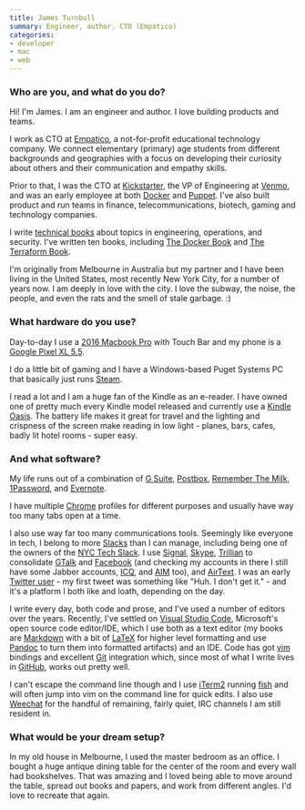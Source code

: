 ```yaml
---
title: James Turnbull
summary: Engineer, author, CTO (Empatico)
categories:
- developer
- mac
- web
---
```


### Who are you, and what do you do?

Hi! I'm James. I am an engineer and author. I love building products and teams.

I work as CTO at [Empatico][], a not-for-profit educational technology company. We connect elementary (primary) age students from different backgrounds and geographies with a focus on developing their curiosity about others and their communication and empathy skills.

Prior to that, I was the CTO at [Kickstarter][], the VP of Engineering at [Venmo][], and was an early employee at both [Docker][] and [Puppet][]. I've also built product and run teams in finance, telecommunications, biotech, gaming and technology companies.

I write [technical books](https://turnbull.press/ "James' book publishing company.") about topics in engineering, operations, and security. I've written ten books, including [The Docker Book](https://dockerbook.com/ "James' Docker book.") and [The Terraform Book](https://terraformbook.com/ "James' Terraform book.").

I'm originally from Melbourne in Australia but my partner and I have been living in the United States, most recently New York City, for a number of years now. I am deeply in love with the city. I love the subway, the noise, the people, and even the rats and the smell of stale garbage. :)

### What hardware do you use?

Day-to-day I use a [2016 Macbook Pro][macbook-pro] with Touch Bar and my phone is a [Google Pixel XL 5.5][pixel-xl].

I do a little bit of gaming and I have a Windows-based Puget Systems PC that basically just runs [Steam][].

I read a lot and I am a huge fan of the Kindle as an e-reader. I have owned one of pretty much every Kindle model released and currently use a [Kindle Oasis][kindle-oasis]. The battery life makes it great for travel and the lighting and crispness of the screen make reading in low light - planes, bars, cafes, badly lit hotel rooms - super easy.

### And what software?

My life runs out of a combination of [G Suite][g-suite], [Postbox][], [Remember The Milk][remember-the-milk], [1Password][], and [Evernote][].

I have multiple [Chrome][] profiles for different purposes and usually have way too many tabs open at a time.

I also use way far too many communications tools. Seemingly like everyone in tech, I belong to more [Slacks][slack] than I can manage, including being one of the owners of the [NYC Tech Slack](http://www.nyctechslack.com/ "A New York tech community Slack instance."). I use [Signal][], [Skype][], [Trillian][] to consolidate [GTalk][google-talk] and [Facebook][] (and checking my accounts in there I still have some Jabber accounts, [ICQ][], and [AIM][] too), and [AirText][]. I was an early [Twitter user](https://twitter.com/kartar "James' Twitter account.") - my first tweet was something like "Huh. I don't get it." - and it's a platform I both like and loath, depending on the day.

I write every day, both code and prose, and I've used a number of editors over the years. Recently, I've settled on [Visual Studio Code][visual-studio-code], Microsoft's open source code editor/IDE, which I use both as a text editor (my books are [Markdown][] with a bit of [LaTeX][] for higher level formatting and use [Pandoc][] to turn them into formatted artifacts) and an IDE. Code has got [vim][] bindings and excellent [Git][] integration which, since most of what I write lives in [GitHub](https://github.com/jamtur01 "James' GitHub account."), works out pretty well.

I can't escape the command line though and I use [iTerm2][] running [fish][] and will often jump into vim on the command line for quick edits. I also use [Weechat][] for the handful of remaining, fairly quiet, IRC channels I am still resident in.

### What would be your dream setup?

In my old house in Melbourne, I used the master bedroom as an office. I bought a huge antique dining table for the center of the room and every wall had bookshelves. That was amazing and I loved being able to move around the table, spread out books and papers, and work from different angles. I'd love to recreate that again.

[macbook-pro]: https://www.apple.com/macbook-pro/ "A laptop."
[kindle-oasis]: https://www.amazon.com/Amazon-Kindle-Oasis-eReader-with-Leather-Charging-Cover/dp/B00REQKWGA "An ebook reader."
[pixel-xl]: https://www.amazon.com/Google-Pixel-XL-Phone-32GB/dp/B01LY3OB8D "A 5.5 inch Android phone."
[remember-the-milk]: https://www.rememberthemilk.com/ "An online task/to-do list service."
[1password]: https://1password.com "Password management software for Mac OS X."
[iterm2]: http://iterm2.com/ "An alternative terminal application for Mac OS X."
[icq]: https://en.wikipedia.org/wiki/ICQ "An ancient instant messaging client."
[google-talk]: https://en.wikipedia.org/wiki/Google_Talk "Google's own audio/video/text chat system."
[g-suite]: https://gsuite.google.com/ "A hosted solution for email, calendaring and more."
[git]: https://git-scm.com/ "A version control system."
[trillian]: https://www.trillian.im/ "A multi-protocol chat client for Windows."
[signal]: https://en.wikipedia.org/wiki/Signal_%28software%29 "An encrypted messaging service."
[steam]: http://store.steampowered.com/ "A digital game distribution service."
[skype]: https://www.skype.com/en/ "Voice and video chat software."
[slack]: https://slack.com/ "A collaboration service."
[airtext]: https://www.airtextapp.com/ "A tool for receiving Android SMS messages on laptops or mobiles."
[aim]: https://en.wikipedia.org/wiki/AOL_Instant_Messenger "An instant messaging service."
[fish]: http://fishshell.com/ "A command-line shell."
[facebook]: https://www.facebook.com/ "A social networking site."
[markdown]: https://daringfireball.net/projects/markdown/ "An email-like format for marking up text."
[chrome]: https://www.google.com/intl/en/chrome/browser/ "A WebKit-based browser, where each tab runs in its own thread."
[docker]: https://www.docker.com/ "A service and software for building and shipping distributed software."
[vim]: http://www.vim.org/ "A command-line text editor."
[visual-studio-code]: https://code.visualstudio.com/ "A development IDE."
[venmo]: https://venmo.com/ "A payment service."
[evernote]: https://evernote.com/ "Online software for capturing notes."
[empatico]: https://empatico.org/ "A learning and video tool for students and teachers."
[kickstarter]: https://www.kickstarter.com/ "A service for crowdfunding projects."
[latex]: https://www.latex-project.org/ "Typesetting software."
[postbox]: https://www.postbox-inc.com/ "A cross-platform email client."
[pandoc]: http://pandoc.org/ "A Markdown document converter."
[puppet]: https://projects.puppetlabs.com/projects/puppet "A tool for automating tasks on *nix systems."
[weechat]: https://weechat.org/ "A multi-protocol chat program."

